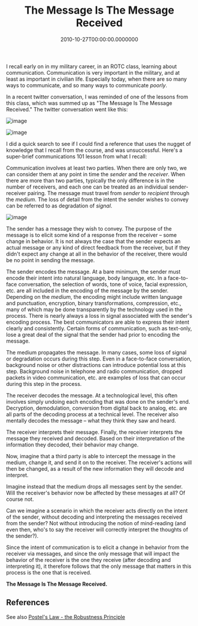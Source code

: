 ﻿---
title: The Message Is The Message Received
date: "2010-10-27T00:00:00.0000000"
description: I recall early on in my military career, in an ROTC class, learning about communication. Communication is very important in the military, and at least as important in civilian life.
featuredImage: /img/communication-sender-medium-receiver.png
---

I recall early on in my military career, in an ROTC class, learning about communication. Communication is very important in the military, and at least as important in civilian life. Especially today, when there are so many ways to communicate, and so many ways to communicate _poorly_.

In a recent twitter conversation, I was reminded of one of the lessons from this class, which was summed up as "The Message Is The Message Received." The twitter conversation went like this:

![image](/img/twitter_conversation_message_is_message_received.png"image")

![image](/img/twitter_conversation_message_is_message_received_2.png"image")

I did a quick search to see if I could find a reference that uses the nugget of knowledge that I recall from the course, and was unsuccessful. Here's a super-brief communications 101 lesson from what I recall:

Communication involves at least two parties. When there are only two, we can consider them at any point in time the _sender_ and the _receiver_. When there are more than two parties, typically the only difference is in the number of receivers, and each one can be treated as an individual sender-receiver pairing. The message must travel from _sender_ to _recipient_ through the _medium_. The loss of detail from the intent the sender wishes to convey can be referred to as degradation of _signal_.

![image](/img/communication-sender-medium-receiver.png"image")

The sender has a message they wish to convey. The purpose of the message is to elicit some kind of a response from the receiver – some change in behavior. It is not always the case that the sender expects an actual message or any kind of direct feedback from the receiver, but if they didn't expect any change at all in the behavior of the receiver, there would be no point in sending the message.

The sender encodes the message. At a bare minimum, the sender must encode their intent into natural language, body language, etc. In a face-to-face conversation, the selection of words, tone of voice, facial expression, etc. are all included in the encoding of the message by the sender. Depending on the _medium_, the encoding might include written language and punctuation, encryption, binary transformations, compression, etc., many of which may be done transparently by the technology used in the process. There is nearly always a loss in signal associated with the sender's encoding process. The best communicators are able to express their intent clearly and consistently. Certain forms of communication, such as text-only, lose a great deal of the signal that the sender had prior to encoding the message.

The medium propagates the message. In many cases, some loss of signal or degradation occurs during this step. Even in a face-to-face conversation, background noise or other distractions can introduce potential loss at this step. Background noise in telephone and radio communication, dropped packets in video communication, etc. are examples of loss that can occur during this step in the process.

The receiver decodes the message. At a technological level, this often involves simply undoing each encoding that was done on the sender's end. Decryption, demodulation, conversion from digital back to analog, etc. are all parts of the decoding process at a technical level. The receiver also mentally decodes the message – what they think they saw and heard.

The receiver interprets their message. Finally, the receiver interprets the message they received and decoded. Based on their interpretation of the information they decoded, their behavior may change.

Now, imagine that a third party is able to intercept the message in the medium, change it, and send it on to the receiver. The receiver's actions will then be changed, as a result of the new information they will decode and interpret.

Imagine instead that the medium drops all messages sent by the sender. Will the receiver's behavior now be affected by these messages at all? Of course not.

Can we imagine a scenario in which the receiver acts directly on the intent of the sender, without decoding and interpreting the messages received from the sender? Not without introducing the notion of mind-reading (and even then, who's to say the receiver will correctly interpret the thoughts of the sender?).

Since the intent of communication is to elicit a change in behavior from the receiver via messages, and since the only message that will impact the behavior of the receiver is the one they receive (after decoding and interpreting it), it therefore follows that the only message that matters in this process is the one that is received.

**The Message Is The Message Received.**

## References

See also [Postel's Law - the Robustness Principle](/postels-law-robustness-principle/)

